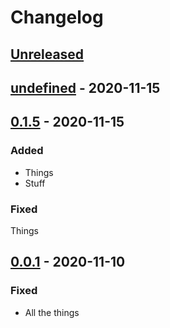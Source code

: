 # Changelog

## [Unreleased]


## [undefined] - 2020-11-15


## [0.1.5] - 2020-11-15

### Added

- Things
- Stuff

### Fixed

Things

## [0.0.1] - 2020-11-10

### Fixed

- All the things

[unreleased]: https://github.com/dtothefp/gh-action-gcp-app-engine-deploy/compare/vundefined...HEAD
[undefined]: https://github.com/dtothefp/gh-action-gcp-app-engine-deploy/compare/v0.1.5...vundefined
[0.1.5]: https://github.com/dtothefp/gh-action-gcp-app-engine-deploy/compare/v0.0.1...v0.1.5
[0.0.1]: https://github.com/dtothefp/gh-action-gcp-app-engine-deploy/compare/v0.0.1...v0.0.0
